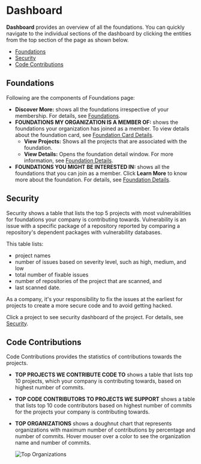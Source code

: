 # Dashboard

**Dashboard** provides an overview of all the foundations. You can quickly navigate to the individual sections of the dashboard by clicking the entities from the top section of the page as shown below.

* [Foundations](dashboard.md#foundations)
* [Security](dashboard.md#security)
* [Code Contributions](dashboard.md#code-contributions)

## Foundations <a id="foundations"></a>

Following are the components of Foundations page:

* **Discover More:** shows all the foundations irrespective of your membership. For details, see [Foundations](https://docs.linuxfoundation.org/community-bridge/foundation).
* **FOUNDATIONS MY ORGANIZATION IS A MEMBER OF:** shows the foundations your organization has joined as a member. To view details about the foundation card, see [Foundation Card Details](../group-of-projects/foundations/#foundation-card-details).
  * **View Projects:** Shows all the projects that are associated with the foundation.
  * **View Details:** Opens the foundation detail window. For more information, see [Foundation Details](../group-of-projects/foundations/).
* **FOUNDATIONS YOU MIGHT BE INTERESTED IN:** shows all the foundations that you can join as a member. Click **Learn More** to know more about the foundation. For details, see [Foundation Details](../group-of-projects/foundations/).

## **Security** <a id="security"></a>

 Security shows a table that lists the top 5 projects with most vulnerabilities for foundations your company is contributing towards. Vulnerability is an issue with a specific package of a repository reported by comparing a repository's dependent packages with vulnerability databases.

This table lists:

* project names
* number of issues based on severity level, such as high, medium, and low
* total number of fixable issues
* number of repositories of the project that are scanned, and
* last scanned date.

As a company, it's your responsibility to fix the issues at the earliest for projects to create a more secure code and to avoid getting hacked.

Click a project to see security dashboard of the project. For details, see [Security](https://docs.linuxfoundation.org/community-bridge/projects/security).

## Code Contributions <a id="code-contributions"></a>

Code Contributions provides the statistics of contributions towards the projects.

* **TOP PROJECTS WE CONTRIBUTE CODE TO** shows a table that lists top 10 projects, which your company is contributing towards, based on highest number of commits.
* **TOP CODE CONTRIBUTORS TO PROJECTS WE SUPPORT** shows a table that lists top 10 code contributors based on highest number of commits for the projects your company is contributing towards.
* **TOP ORGANIZATIONS** shows a doughnut chart that represents organizations with maximum number of contributions by percentage and number of commits. Hover mouser over a color to see the organization name and number of commits.

  ​![Top Organizations](https://firebasestorage.googleapis.com/v0/b/gitbook-28427.appspot.com/o/assets%2F-LuGl2w4LzPpYJ8jx5ae%2F-M28PwCzDmnDBSdAOV0U%2F-M28URs8MGG18zgry5_k%2Ftop%20organizations.png?alt=media&token=0b42b8ac-4742-449e-9da0-c5ef9bd7696c)​

​

